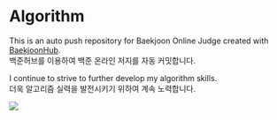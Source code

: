 # Algorithm
This is an auto push repository for Baekjoon Online Judge created with [BaekjoonHub](https://github.com/BaekjoonHub/BaekjoonHub).   
백준허브를 이용하여 백준 온라인 저지를 자동 커밋합니다.   

I continue to strive to further develop my algorithm skills.   
더욱 알고리즘 실력을 발전시키기 위하여 계속 노력합니다.

<a href="https://solved.ac/profile/skrxk"> ![](https://github-readme-solvedac.hyp3rflow.vercel.app/api/?handle=skrxk) </a>
